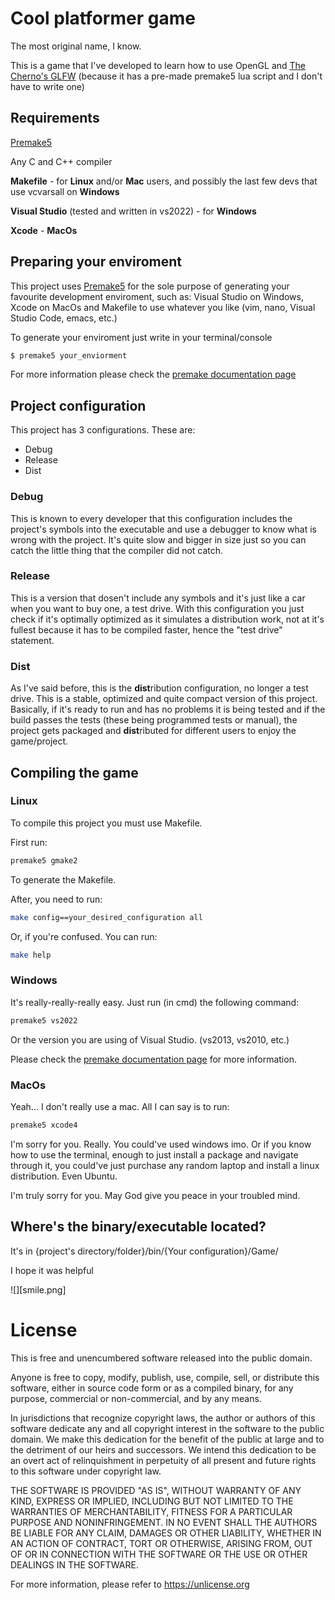  # Cool platformer game

The most original name, I know.

This is a game that I've developed to learn how to use OpenGL and [The Cherno's GLFW](https://github.com/TheCherno/glfw)
(because it has a pre-made premake5 lua script and I don't have to write one)

## Requirements
[Premake5](https://premake.github.io)

Any C and C++ compiler

**Makefile** - for **Linux** and/or **Mac** users, and possibly the last few devs that use vcvarsall on **Windows**

**Visual Studio** (tested and written in vs2022) - for **Windows**

**Xcode** - **MacOs**

## Preparing your enviroment

This project uses [Premake5](https://premake.github.io) for the sole purpose of generating your favourite development enviroment, such as: Visual Studio on Windows, Xcode on MacOs and Makefile to use whatever you like (vim, nano, Visual Studio Code, emacs, etc.)

To generate your enviroment just write in your terminal/console

```bash
$ premake5 your_enviorment
```

For more information please check the [premake documentation page](https://premake.github.io/docs/Using-Premake/#using-premake-to-generate-project-files)

## Project configuration

This project has 3 configurations. These are:

- Debug
- Release
- Dist

### Debug

This is known to every developer that this configuration includes the project's symbols into the executable and use a debugger to know what is wrong with the project. It's quite slow and bigger in size just so you can catch the little thing that the compiler did not catch.

### Release

This is a version that dosen't include any symbols and it's just like a car when you want to buy one, a test drive. With this configuration you just check if it's optimally optimized as it simulates a distribution work, not at it's fullest because it has to be compiled faster, hence the "test drive" statement.

### Dist

As I've said before, this is the **dist**ribution configuration, no longer a test drive. This is a stable, optimized and quite compact version of this project. Basically, if it's ready to run and has no problems it is being tested and if the build passes the tests (these being programmed tests or manual), the project gets packaged and **dist**ributed for different users to enjoy the game/project.

## Compiling the game

### Linux

To compile this project you must use Makefile.

First run:

```bash
premake5 gmake2
```

To generate the Makefile.

After, you need to run:

```bash
make config==your_desired_configuration all
```

Or, if you're confused. You can run: 

```bash
make help
```

### Windows

It's really-really-really easy. Just run (in cmd) the following command:

```bash
premake5 vs2022
```

Or the version you are using of Visual Studio. (vs2013, vs2010, etc.)

Please check the [premake documentation page](https://premake.github.io/docs/Using-Premake/#using-premake-to-generate-project-files) for more information.


### MacOs

Yeah... I don't really use a mac. All I can say is to run:

```bash
premake5 xcode4
```

I'm sorry for you. Really. You could've used windows imo. Or if you know how to use the terminal, enough to just install a package and navigate through it, you could've just purchase any random laptop and install a linux distribution. Even Ubuntu.

I'm truly sorry for you. May God give you peace in your troubled mind.


## Where's the binary/executable located?

It's in {project's directory/folder}/bin/{Your configuration}/Game/

I hope it was helpful 

![][smile.png]

# License

This is free and unencumbered software released into the public domain.

Anyone is free to copy, modify, publish, use, compile, sell, or distribute this software, either in source code form or as a compiled binary, for any purpose, commercial or non-commercial, and by any means.

In jurisdictions that recognize copyright laws, the author or authors of this software dedicate any and all copyright interest in the software to the public domain. We make this dedication for the benefit of the public at large and to the detriment of our heirs and successors. We intend this dedication to be an overt act of relinquishment in perpetuity of all present and future rights to this software under copyright law.

THE SOFTWARE IS PROVIDED "AS IS", WITHOUT WARRANTY OF ANY KIND, EXPRESS OR IMPLIED, INCLUDING BUT NOT LIMITED TO THE WARRANTIES OF MERCHANTABILITY, FITNESS FOR A PARTICULAR PURPOSE AND NONINFRINGEMENT. IN NO EVENT SHALL THE AUTHORS BE LIABLE FOR ANY CLAIM, DAMAGES OR OTHER LIABILITY, WHETHER IN AN ACTION OF CONTRACT, TORT OR OTHERWISE, ARISING FROM, OUT OF OR IN CONNECTION WITH THE SOFTWARE OR THE USE OR OTHER DEALINGS IN THE SOFTWARE.

For more information, please refer to https://unlicense.org
